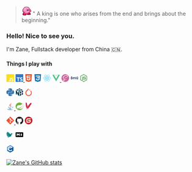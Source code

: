> <img src="./assets/kirby.gif" width="25" height="25"> " A king is one who arises from the end and brings about the beginning."

### Hello! Nice to see you.

I'm Zane, Fullstack developer from China 🇨🇳.

#### Things I play with

<a href="https://developer.mozilla.org/en-US/docs/Web/JavaScript" target="_blank" rel="noreferrer"> <img src="./assets/js.svg" width="20" height="20"></a>
<a href="https://www.typescriptlang.org/" target="_blank" rel="noreferrer"> <img src="./assets/ts.svg" width="20" height="20"> </a>
<img src="./assets/html.svg" width="20" height="20">
<img src="./assets/css.svg" width="20" height="20">
<a href="https://reactjs.org/" target="_blank" rel="noreferrer"> <img src="./assets/react.svg" width="20" height="20"></a>
<a href="https://vuejs.org/" target="_blank" rel="noreferrer"> <img src="./assets/vue.svg" width="20" height="20"> </a>
<img src="./assets/sass.svg" width="20" height="20">
<img src="./assets/less.svg" width="20" height="20">
<img src="./assets/nodejs.svg" width="20" height="20">

<img src="./assets/py.svg" width="20" height="20">
<img src="./assets/numpy.svg" width="20" height="20">
<img src="./assets/pytorch.svg" width="20" height="20">

<a href="https://www.java.com" target="_blank" rel="noreferrer"> <img src="./assets/java.svg" width="20" height="20"> </a>
<img src="./assets/spring.svg" width="20" height="20">
<img src="./assets/maven.svg" width="20" height="20">

<a href="https://git-scm.com/" target="_blank" rel="noreferrer"> <img src="./assets/git.svg" width="20" height="20"> </a>
<img src="./assets/github.svg" width="20" height="20">
<img src="./assets/gitee.svg" width="20" height="20">

<img src="./assets/latex.svg" width="20" height="20">
<img src="./assets/markdown.svg" width="20" height="20">

<a href="https://www.cprogramming.com/" target="_blank" rel="noreferrer"> <img src="./assets/c.svg" width="20" height="20"> </a>

[![Zane's GitHub stats](https://github-readme-stats.vercel.app/api?username=Zanebla&theme=dracula)](https://zanebla.github.io/)
